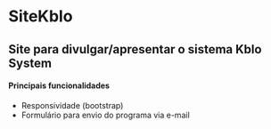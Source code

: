 # SiteKblo

## Site para divulgar/apresentar o sistema Kblo System

#### Principais funcionalidades

* Responsividade (bootstrap)
* Formulário para envio do programa via e-mail


